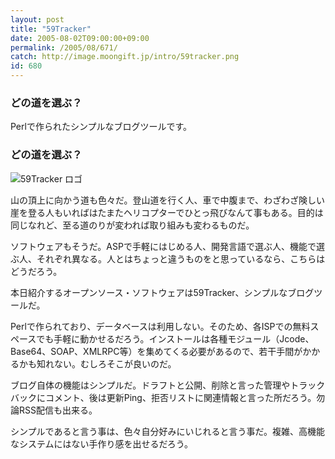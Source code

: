 ```yaml
---
layout: post
title: "59Tracker"
date: 2005-08-02T09:00:00+09:00
permalink: /2005/08/671/
catch: http://image.moongift.jp/intro/59tracker.png
id: 680
---
```

### どの道を選ぶ？
  
Perlで作られたシンプルなブログツールです。  
<!--more-->  

### どの道を選ぶ？
  

![59Tracker ロゴ](http://image.moongift.jp/intro/59tracker.png "59Tracker ロゴ")

  

山の頂上に向かう道も色々だ。登山道を行く人、車で中腹まで、わざわざ険しい崖を登る人もいればはたまたヘリコプターでひとっ飛びなんて事もある。目的は同じなれど、至る道のりが変われば取り組みも変わるものだ。

  

ソフトウェアもそうだ。ASPで手軽にはじめる人、開発言語で選ぶ人、機能で選ぶ人、それぞれ異なる。人とはちょっと違うものをと思っているなら、こちらはどうだろう。

  

本日紹介するオープンソース・ソフトウェアは59Tracker、シンプルなブログツールだ。

  

Perlで作られており、データベースは利用しない。そのため、各ISPでの無料スペースでも手軽に動かせるだろう。インストールは各種モジュール（Jcode、Base64、SOAP、XMLRPC等）を集めてくる必要があるので、若干手間がかかるかも知れない。むしろそこが良いのだ。

  

ブログ自体の機能はシンプルだ。ドラフトと公開、削除と言った管理やトラックバックにコメント、後は更新Ping、拒否リストに関連情報と言った所だろう。勿論RSS配信も出来る。

  

シンプルであると言う事は、色々自分好みにいじれると言う事だ。複雑、高機能なシステムにはない手作り感を出せるだろう。

